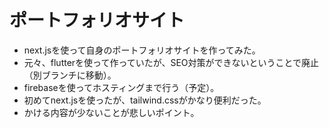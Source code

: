 # ポートフォリオサイト

- next.jsを使って自身のポートフォリオサイトを作ってみた。
- 元々、flutterを使って作っていたが、SEO対策ができないということで廃止（別ブランチに移動）。  
- firebaseを使ってホスティングまで行う（予定）。　　
- 初めてnext.jsを使ったが、tailwind.cssがかなり便利だった。  
- かける内容が少ないことが悲しいポイント。  
